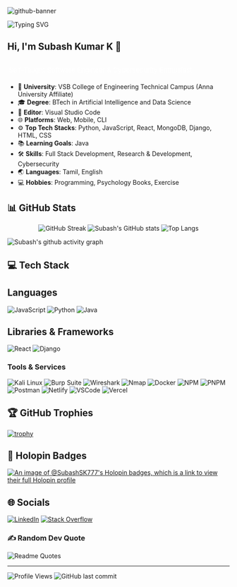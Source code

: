 ![github-banner](https://github.com/SubashSK777/)
  
![Typing SVG](https://readme-typing-svg.herokuapp.com/?font=Josefin+Sans&weight=600&size=24&pause=1000&color=DC143C&vCenter=true&width=650&lines=AI+%26+Data+Science:+Just+Playing;Self+Taught+Full+Stack+Developer;CyberSecurity:+I+Keep+It+Safe;Researcher:+Always+Asking+Why;Creativity:+My+Secret+Weapon;Rajini+Fan:+Living+in+Style!
)

## Hi, I'm Subash Kumar K 👋

<svg viewBox="0 0 800 60" xmlns="http://www.w3.org/2000/svg">
  <text x="0" y="45" font-size="24" fill="white">
    <animate attributeName="x" from="0" to="800" dur="5s" repeatCount="indefinite" />
    Self-Taught Software Engineer & Cybersecurity Enthusiast
  </text>
</svg>

- 🏫 **University**: VSB College of Engineering Technical Campus (Anna University Affiliate)
- 🎓 **Degree**: BTech in Artificial Intelligence and Data Science
- 📝 **Editor**: Visual Studio Code
- 🌐 **Platforms**: Web, Mobile, CLI
- ⚙️ **Top Tech Stacks**: Python, JavaScript, React, MongoDB, Django, HTML, CSS
- 📚 **Learning Goals**: Java
- 🛠️ **Skills**: Full Stack Development, Research & Development, Cybersecurity
- 🌏 **Languages**: Tamil, English
- 💻 **Hobbies**: Programming, Psychology Books, Exercise

## 📊 GitHub Stats

<div align="center">
  
![GitHub Streak](http://github-readme-streak-stats.herokuapp.com?user=SubashSK777&theme=chartreuse-dark&hide_border=true&date_format=M%20j%5B%2C%20Y%5D) ![Subash's GitHub stats](https://github-readme-stats.vercel.app/api?username=SubashSK777&theme=chartreuse-dark&hide_border=true&show_icons=true) ![Top Langs](https://github-readme-stats.vercel.app/api/top-langs/?username=SubashSK777&layout=compact&hide_border=true&theme=chartreuse-dark)

 </div>
  
<!-- Contribution Graph -->
![Subash's github activity graph](https://github-readme-activity-graph.vercel.app/graph?username=SubashSK777&theme=github-compact)

<!-- Tech Stack -->
## 💻 Tech Stack

## Languages
![JavaScript](https://img.shields.io/badge/javascript-%23323330.svg?style=for-the-badge&logo=javascript&logoColor=%23F7DF1E) 
![Python](https://img.shields.io/badge/python-3670A0?style=for-the-badge&logo=python&logoColor=ffdd54) 
![Java](https://img.shields.io/badge/java-%23ED8B00.svg?style=for-the-badge&logo=java&logoColor=white) 

## Libraries & Frameworks
![React](https://img.shields.io/badge/react-%2320232a.svg?style=for-the-badge&logo=react&logoColor=%2361DAFB) 
![Django](https://img.shields.io/badge/django-%23092E20.svg?style=for-the-badge&logo=django&logoColor=white) 

### Tools & Services

![Kali Linux](https://img.shields.io/badge/Kali%20Linux-557C93?style=for-the-badge&logo=kali-linux&logoColor=white)
![Burp Suite](https://img.shields.io/badge/Burp%20Suite-7D3C9B?style=for-the-badge&logo=burp-suite&logoColor=white)
![Wireshark](https://img.shields.io/badge/Wireshark-1679A7?style=for-the-badge&logo=wireshark&logoColor=white)
![Nmap](https://img.shields.io/badge/Nmap-00BFFF?style=for-the-badge&logo=nmap&logoColor=white)
![Docker](https://img.shields.io/badge/Docker-2CA5E0?style=for-the-badge&logo=docker&logoColor=white) 
![NPM](https://img.shields.io/badge/NPM-%23000000.svg?style=for-the-badge&logo=npm&logoColor=white) 
![PNPM](https://img.shields.io/badge/pnpm-yellow?style=for-the-badge&logo=pnpm&logoColor=white) 
![Postman](https://img.shields.io/badge/Postman-FF6C37?style=for-the-badge&logo=postman&logoColor=white) 
![Netlify](https://img.shields.io/badge/netlify-%23000000.svg?style=for-the-badge&logo=netlify&logoColor=#00C7B7) 
![VSCode](https://img.shields.io/badge/VSCode-0078D4?style=for-the-badge&logo=visual%20studio%20code&logoColor=white) 
![Vercel](https://img.shields.io/badge/Vercel-000000?style=for-the-badge&logo=vercel&logoColor=white) 

<!-- GitHub Trophies -->
## 🏆 GitHub Trophies
[![trophy](https://github-profile-trophy.vercel.app/?username=SubashSK777&theme=monokai&row=1&column=3)](https://github.com/ryo-ma/github-profile-trophy)

<!-- Holopin Badges -->
## 📛 Holopin Badges
[![An image of @SubashSK777's Holopin badges, which is a link to view their full Holopin profile](https://holopin.me/SubashSK777)](https://holopin.io/@SubashSK777)

<!-- Socials -->
## 🌐 Socials
[![LinkedIn](https://img.shields.io/badge/LinkedIn-%230077B5.svg?logo=linkedin&logoColor=white&style=for-the-badge)](https://linkedin.com/in/SubashSK777) 
[![Stack Overflow](https://img.shields.io/badge/-Stackoverflow-FE7A16?logo=stack-overflow&logoColor=white&style=for-the-badge)](https://stackoverflow.com/users/28052866/subash-kumar) 

<!-- Random Dev Quote -->
### ✍️ Random Dev Quote

![Readme Quotes](https://quotes-github-readme.vercel.app/api?type=horizontal&theme=chartreuse-dark&hide_border=true&show_icons=true)

<hr/>

<!-- Status -->
![Profile Views](https://komarev.com/ghpvc/?username=SubashSK777)
![GitHub last commit](https://img.shields.io/github/last-commit/SubashSK777/SubashSK777)

